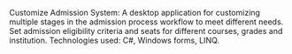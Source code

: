 Customize Admission System:  A desktop application for customizing multiple stages in the admission process workflow to meet different needs. Set admission eligibility criteria and seats for different courses, grades and institution. Technologies used: C#, Windows forms, LINQ.
